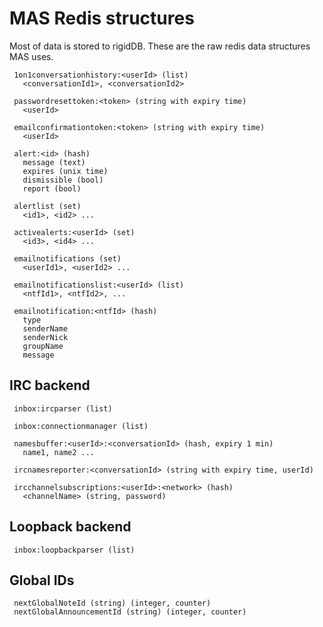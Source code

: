 
MAS Redis structures
====================

Most of data is stored to rigidDB. These are the raw redis data structures MAS uses.

```
 1on1conversationhistory:<userId> (list)
   <conversationId1>, <conversationId2>

 passwordresettoken:<token> (string with expiry time)
   <userId>

 emailconfirmationtoken:<token> (string with expiry time)
   <userId>

 alert:<id> (hash)
   message (text)
   expires (unix time)
   dismissible (bool)
   report (bool)

 alertlist (set)
   <id1>, <id2> ...

 activealerts:<userId> (set)
   <id3>, <id4> ...

 emailnotifications (set)
   <userId1>, <userId2> ...

 emailnotificationslist:<userId> (list)
   <ntfId1>, <ntfId2>, ...

 emailnotification:<ntfId> (hash)
   type
   senderName
   senderNick
   groupName
   message
```

## IRC backend

```
 inbox:ircparser (list)

 inbox:connectionmanager (list)

 namesbuffer:<userId>:<conversationId> (hash, expiry 1 min)
   name1, name2 ...

 ircnamesreporter:<conversationId> (string with expiry time, userId)

 ircchannelsubscriptions:<userId>:<network> (hash)
   <channelName> (string, password)
```

## Loopback backend

```
 inbox:loopbackparser (list)
```

## Global IDs

```
 nextGlobalNoteId (string) (integer, counter)
 nextGlobalAnnouncementId (string) (integer, counter)
```



